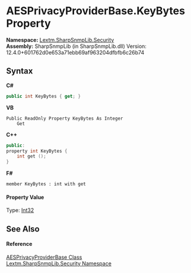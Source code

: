 # AESPrivacyProviderBase.KeyBytes Property 
 

**Namespace:**&nbsp;<a href="N_Lextm_SharpSnmpLib_Security">Lextm.SharpSnmpLib.Security</a><br />**Assembly:**&nbsp;SharpSnmpLib (in SharpSnmpLib.dll) Version: 12.4.0+601762d0e653a71ebb69af963204dfbfb6c26b74

## Syntax

**C#**<br />
``` C#
public int KeyBytes { get; }
```

**VB**<br />
``` VB
Public ReadOnly Property KeyBytes As Integer
	Get
```

**C++**<br />
``` C++
public:
property int KeyBytes {
	int get ();
}
```

**F#**<br />
``` F#
member KeyBytes : int with get

```


#### Property Value
Type: <a href="https://docs.microsoft.com/dotnet/api/system.int32" target="_blank" rel="noopener noreferrer">Int32</a>

## See Also


#### Reference
<a href="T_Lextm_SharpSnmpLib_Security_AESPrivacyProviderBase">AESPrivacyProviderBase Class</a><br /><a href="N_Lextm_SharpSnmpLib_Security">Lextm.SharpSnmpLib.Security Namespace</a><br />